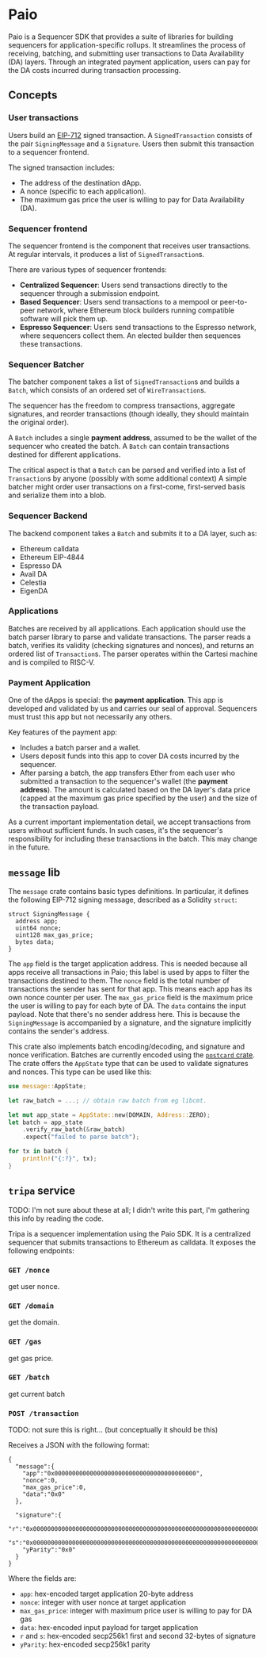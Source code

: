 # Paio

Paio is a Sequencer SDK that provides a suite of libraries for building sequencers for application-specific rollups.
It streamlines the process of receiving, batching, and submitting user transactions to Data Availability (DA) layers.
Through an integrated payment application, users can pay for the DA costs incurred during transaction processing.

## Concepts

### User transactions

Users build an [EIP-712](https://eips.ethereum.org/EIPS/eip-712) signed transaction.
A `SignedTransaction` consists of the pair `SigningMessage` and a `Signature`.
Users then submit this transaction to a sequencer frontend.

The signed transaction includes:

- The address of the destination dApp.
- A nonce (specific to each application).
- The maximum gas price the user is willing to pay for Data Availability (DA).


### Sequencer frontend

The sequencer frontend is the component that receives user transactions.
At regular intervals, it produces a list of `SignedTransaction`s.

There are various types of sequencer frontends:

- **Centralized Sequencer**: Users send transactions directly to the sequencer through a submission endpoint.
- **Based Sequencer**: Users send transactions to a mempool or peer-to-peer network, where Ethereum block builders running compatible software will pick them up.
- **Espresso Sequencer**: Users send transactions to the Espresso network, where sequencers collect them. An elected builder then sequences these transactions.


### Sequencer Batcher

The batcher component takes a list of `SignedTransaction`s and builds a `Batch`, which consists of an ordered set of `WireTransaction`s.

The sequencer has the freedom to compress transactions, aggregate signatures, and reorder transactions (though ideally, they should maintain the original order).

A `Batch` includes a single **payment address**, assumed to be the wallet of the sequencer who created the batch.
A `Batch` can contain transactions destined for different applications.

The critical aspect is that a `Batch` can be parsed and verified into a list of `Transaction`s by anyone (possibly with some additional context)
A simple batcher might order user transactions on a first-come, first-served basis and serialize them into a blob.


### Sequencer Backend

The backend component takes a `Batch` and submits it to a DA layer, such as:

- Ethereum calldata
- Ethereum EIP-4844
- Espresso DA
- Avail DA
- Celestia
- EigenDA


### Applications

Batches are received by all applications.
Each application should use the batch parser library to parse and validate transactions.
The parser reads a batch, verifies its validity (checking signatures and nonces), and returns an ordered list of `Transaction`s.
The parser operates within the Cartesi machine and is compiled to RISC-V.


### Payment Application

One of the dApps is special: the **payment application**.
This app is developed and validated by us and carries our seal of approval.
Sequencers must trust this app but not necessarily any others.

Key features of the payment app:

- Includes a batch parser and a wallet.
- Users deposit funds into this app to cover DA costs incurred by the sequencer.
- After parsing a batch, the app transfers Ether from each user who submitted a transaction to the sequencer's wallet (the **payment address**). The amount is calculated based on the DA layer's data price (capped at the maximum gas price specified by the user) and the size of the transaction payload.

As a current important implementation detail, we accept transactions from users without sufficient funds.
In such cases, it's the sequencer's responsibility for including these transactions in the batch.
This may change in the future.


## `message` lib

The `message` crate contains basic types definitions.
In particular, it defines the following EIP-712 signing message, described as a Solidity `struct`:

```solidity
struct SigningMessage {
  address app;
  uint64 nonce;
  uint128 max_gas_price;
  bytes data;
}
```

The `app` field is the target application address.
This is needed because all apps receive all transactions in Paio; this label is used by apps to filter the transactions destined to them.
The `nonce` field is the total number of transactions the sender has sent for that app.
This means each app has its own nonce counter per user.
The `max_gas_price` field is the maximum price the user is willing to pay for each byte of DA.
The `data` contains the input payload.
Note that there's no sender address here.
This is because the `SigningMessage` is accompanied by a signature, and the signature implicitly contains the sender's address.

This crate also implements batch encoding/decoding, and signature and nonce verification.
Batches are currently encoded using the [`postcard` crate](https://crates.io/crates/postcard).
The crate offers the `AppState` type that can be used to validate signatures and nonces.
This type can be used like this:

```rust
use message::AppState;

let raw_batch = ...; // obtain raw batch from eg libcmt.

let mut app_state = AppState::new(DOMAIN, Address::ZERO);
let batch = app_state
    .verify_raw_batch(&raw_batch)
    .expect("failed to parse batch");

for tx in batch {
    println!("{:?}", tx);
}
```


## `tripa` service

TODO: I'm not sure about these at all; I didn't write this part, I'm gathering this info by reading the code.

Tripa is a sequencer implementation using the Paio SDK.
It is a centralized sequencer that submits transactions to Ethereum as calldata.
It exposes the following endpoints:


### `GET /nonce`
get user nonce.

### `GET /domain`
get the domain.

### `GET /gas`
get gas price.

### `GET /batch`
get current batch

### `POST /transaction`

TODO: not sure this is right... (but conceptually it should be this)

Receives a JSON with the following format:

```
{
  "message":{
    "app":"0x0000000000000000000000000000000000000000",
    "nonce":0,
    "max_gas_price":0,
    "data":"0x0"
  },

  "signature":{
    "r":"0x0000000000000000000000000000000000000000000000000000000000000000",
    "s":"0x0000000000000000000000000000000000000000000000000000000000000000",
    "yParity":"0x0"
  }
}
```

Where the fields are:

* `app`: hex-encoded target application 20-byte address
* `nonce`: integer with user nonce at target application
* `max_gas_price`: integer with maximum price user is willing to pay for DA gas
* `data`: hex-encoded input payload for target application
* `r` and `s`: hex-encoded secp256k1 first and second 32-bytes of signature
* `yParity`: hex-encoded secp256k1 parity
